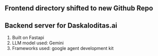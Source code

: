 

## Frontend directory shifted to new Github Repo

## Backend server for Daskaloditas.ai

1. Built on Fastapi
2. LLM model used: Gemini
3. Frameworks used: google agent development kit